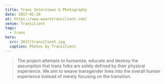 ```yaml
---
title: Trans Interviews & Photography
date: 2017-02-26
at: https://www.wearetransilient.com/
venue: Transilient
tags:
  - trans
hero:
  src: 2017/transilient.jpg
  caption: Photos by Transilient
---
```


> The project attempts to humanize,
> educate and destroy the assumption
> that trans folks are solely defined by their physical experience.
> We aim to weave transgender lives into the overall human experience
> instead of merely focusing on the transition.
